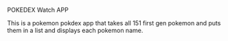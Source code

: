 POKEDEX Watch APP

This is a pokemon pokdex app that takes all 151 first gen pokemon and puts them in a list and 
displays each pokemon name.
